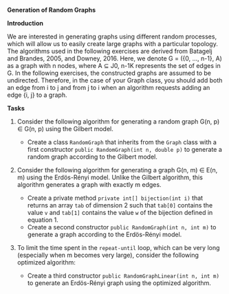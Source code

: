 **Generation of Random Graphs**

**Introduction**

We are interested in generating graphs using different random processes, which will allow us to easily create large graphs with a particular topology. The algorithms used in the following exercises are derived from Batagelj and Brandes, 2005, and Downey, 2016. Here, we denote G = ({0, ..., n-1}, A) as a graph with n nodes, where A ⊆ J0, n-1K represents the set of edges in G. In the following exercises, the constructed graphs are assumed to be undirected. Therefore, in the case of your Graph class, you should add both an edge from i to j and from j to i when an algorithm requests adding an edge {i, j} to a graph.

**Tasks**

1. Consider the following algorithm for generating a random graph G(n, p) ∈ G(n, p) using the Gilbert model.
   - Create a class `RandomGraph` that inherits from the `Graph` class with a first constructor `public RandomGraph(int n, double p)` to generate a random graph according to the Gilbert model.

2. Consider the following algorithm for generating a graph G(n, m) ∈ E(n, m) using the Erdös-Rényi model. Unlike the Gilbert algorithm, this algorithm generates a graph with exactly m edges.
   - Create a private method `private int[] bijection(int i)` that returns an array `tab` of dimension 2 such that `tab[0]` contains the value `v` and `tab[1]` contains the value `w` of the bijection defined in equation 1.
   - Create a second constructor `public RandomGraph(int n, int m)` to generate a graph according to the Erdös-Rényi model.

3. To limit the time spent in the `repeat-until` loop, which can be very long (especially when m becomes very large), consider the following optimized algorithm:
   - Create a third constructor `public RandomGraphLinear(int n, int m)` to generate an Erdös-Rényi graph using the optimized algorithm.